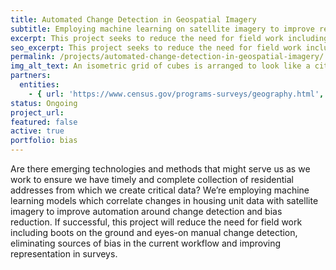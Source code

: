 ```yaml
---
title: Automated Change Detection in Geospatial Imagery
subtitle: Employing machine learning on satellite imagery to improve representation in surveys.
excerpt: This project seeks to reduce the need for field work including boots on the ground and eyes-on manual change detection, eliminating sources of bias in the current workflow and improving representation in surveys.
seo_excerpt: This project seeks to reduce the need for field work including boots on the ground and eyes-on manual change detection, eliminating sources of bias in the current workflow and improving representation in surveys.
permalink: /projects/automated-change-detection-in-geospatial-imagery/
img_alt_text: An isometric grid of cubes is arranged to look like a city block. One of the cubes is taller and a different color than the rest.
partners:
  entities:
    - { url: 'https://www.census.gov/programs-surveys/geography.html', name: 'U.S. Census Bureau - Geography Division' }
status: Ongoing
project_url: 
featured: false
active: true
portfolio: bias
---
```

<p>
  Are there emerging technologies and methods that might serve us as we work to ensure we have timely
  and complete collection of residential addresses from which we create critical data? We’re employing
  machine learning models which correlate changes in housing unit data with satellite imagery to improve
  automation around change detection and bias reduction. If successful, this project will reduce the need
  for field work including boots on the ground and eyes-on manual change detection, eliminating sources
  of bias in the current workflow and improving representation in surveys.
</p>